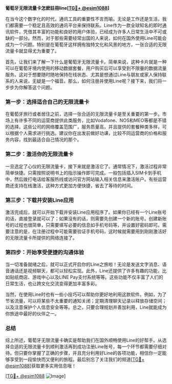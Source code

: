 **葡萄牙无限流量卡怎麽註冊line[[TG💪+ @esim1088](https://t.me/s/esim1088)]**

在当今这个数字化的时代，通讯工具的重要性不言而喻。无论是工作还是生活，我们都需要一个稳定且高效的通讯平台来保持联系。Line作为一款全球知名的即时通讯软件，凭借其丰富的功能和良好的用户体验，已经成为许多人日常生活中不可或缺的一部分。然而，对于那些需要经常出国的人来说，如何在国外使用Line可能会成为一个问题。特别是在葡萄牙这样拥有独特文化和风景的地方，一张合适的无限流量卡就显得尤为重要了。

首先，让我们来了解一下什么是葡萄牙无限流量卡。简单来说，这种卡片就是一种可以在葡萄牙境内使用的移动数据套餐，用户购买后可以享受到不限量的数据流量服务。这对于想要随时随地保持在线状态、尤其是想通过Line与朋友或家人保持联系的人来说，无疑是一个福音。那么，如何注册并使用Line呢？接下来，我们将一步步为你解答这个问题。

### 第一步：选择适合自己的无限流量卡

在葡萄牙旅行或者居住之前，选择一张合适的无限流量卡是至关重要的第一步。市场上有许多不同的运营商提供此类服务，比如Vodafone、NOS和MEO等都是不错的选择。这些公司的网络覆盖范围广，服务质量高，并且提供的套餐种类多样，可以根据个人需求进行挑选。建议你在出发前做好功课，比较不同运营商的价格和服务内容，找到最适合自己情况的那个。

### 第二步：激活你的无限流量卡

一旦选定了心仪的无限流量卡，接下来就是激活它了。通常情况下，激活过程非常简单快捷。只需按照说明书上的指示操作即可完成。一般包括插入SIM卡到手机中，然后拨打电话给客服热线或访问官方网站输入相关信息来激活账户。有些运营商还支持在线激活，这种方式更加方便快捷，省去了等待的时间。

### 第三步：下载并安装Line应用

激活完成后，就可以开始下载并安装Line应用程序了。如果你已经有一个Line账号的话，直接登录就可以了；如果没有的话，则需要先创建一个新的账号。创建新账号的过程也很简单，只需要填写必要的信息如手机号码等，并设置好密码即可。需要注意的是，在注册过程中可能需要验证手机号码，这时候就需要用到刚刚激活好的无限流量卡所提供的网络连接了。

### 第四步：开始享受便捷的沟通体验

当一切准备就绪之后，就可以正式开启你的Line之旅啦！无论是发送文字消息、语音通话还是视频聊天，都可以轻松实现。此外，Line还提供了许多有趣的功能，比如贴纸商店、游戏中心以及LINE Pay支付系统等等。这些功能不仅丰富了人们的日常生活，也让跨文化交流变得更加丰富多彩。

当然，在使用Line时也有一些小技巧可以帮助你更好地利用这款软件。例如，为了节省流量，可以将某些不太重要的通知关闭；定期清理聊天记录以释放存储空间；以及注意保护个人信息安全等等。总之，只要合理规划并善加利用，Line就能成为你旅途中最好的伙伴之一。

### 总结

综上所述，葡萄牙无限流量卡确实是帮助我们在国外顺畅使用Line的好帮手。从选择合适的无限流量卡到顺利激活再到成功注册Line账号，每一个环节都需要仔细对待。但只要你掌握了正确的步骤，并且充分利用好Line的各项功能，相信你一定能够享受到一段愉快而又便利的旅程。最后别忘了关注我们的频道[[TG💪+ @esim1088](https://t.me/s/esim1088)]获取更多实用信息哦！

[[TG💪+ @esim1088](https://t.me/s/esim1088) ![Image](https://i.postimg.cc/4NQfJmqS/Snipaste-2025-05-13-00-14-12.png)]